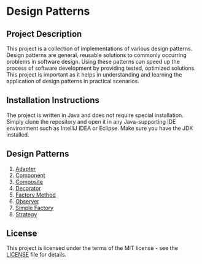 # Design Patterns

## Project Description

This project is a collection of implementations of various design patterns. Design patterns are general, reusable solutions to commonly occurring problems in software design. Using these patterns can speed up the process of software development by providing tested, optimized solutions. This project is important as it helps in understanding and learning the application of design patterns in practical scenarios.

## Installation Instructions

The project is written in Java and does not require special installation. Simply clone the repository and open it in any Java-supporting IDE environment such as IntelliJ IDEA or Eclipse. Make sure you have the JDK installed.

## Design Patterns

1. [Adapter](https://github.com/Pogryziony/DesignPatterns/tree/master/src/patterns/adapter)
2. [Component](https://github.com/Pogryziony/DesignPatterns/tree/master/src/patterns/component)
3. [Composite](https://github.com/Pogryziony/DesignPatterns/tree/master/src/patterns/composite)
4. [Decorator](https://github.com/Pogryziony/DesignPatterns/tree/master/src/patterns/decorator)
5. [Factory Method](https://github.com/Pogryziony/DesignPatterns/tree/master/src/patterns/factoryMethod)
6. [Observer](https://github.com/Pogryziony/DesignPatterns/tree/master/src/patterns/observer)
7. [Simple Factory](https://github.com/Pogryziony/DesignPatterns/tree/master/src/patterns/simpleFactory)
8. [Strategy](https://github.com/Pogryziony/DesignPatterns/tree/master/src/patterns/strategy)

## License

This project is licensed under the terms of the MIT license - see the [LICENSE](https://github.com/Pogryziony/DesignPatterns/blob/master/LICENSE) file for details.

